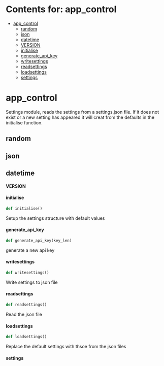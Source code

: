 # Contents for: app_control

* [app\_control](#app_control)
  * [random](#app_control.random)
  * [json](#app_control.json)
  * [datetime](#app_control.datetime)
  * [VERSION](#app_control.VERSION)
  * [initialise](#app_control.initialise)
  * [generate\_api\_key](#app_control.generate_api_key)
  * [writesettings](#app_control.writesettings)
  * [readsettings](#app_control.readsettings)
  * [loadsettings](#app_control.loadsettings)
  * [settings](#app_control.settings)

<a id="app_control"></a>

# app\_control

Settings module, reads the settings from a settings.json file. If it does not exist or a new setting
has appeared it will creat from the defaults in the initialise function.

<a id="app_control.random"></a>

## random

<a id="app_control.json"></a>

## json

<a id="app_control.datetime"></a>

## datetime

<a id="app_control.VERSION"></a>

#### VERSION

<a id="app_control.initialise"></a>

#### initialise

```python
def initialise()
```

Setup the settings structure with default values

<a id="app_control.generate_api_key"></a>

#### generate\_api\_key

```python
def generate_api_key(key_len)
```

generate a new api key

<a id="app_control.writesettings"></a>

#### writesettings

```python
def writesettings()
```

Write settings to json file

<a id="app_control.readsettings"></a>

#### readsettings

```python
def readsettings()
```

Read the json file

<a id="app_control.loadsettings"></a>

#### loadsettings

```python
def loadsettings()
```

Replace the default settings with thsoe from the json files

<a id="app_control.settings"></a>

#### settings

